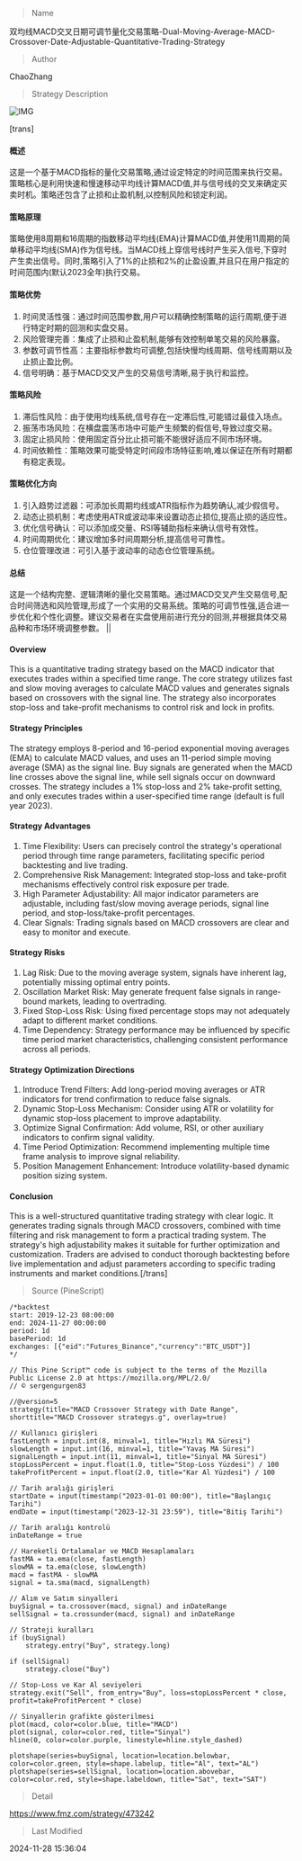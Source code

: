 
> Name

双均线MACD交叉日期可调节量化交易策略-Dual-Moving-Average-MACD-Crossover-Date-Adjustable-Quantitative-Trading-Strategy

> Author

ChaoZhang

> Strategy Description

![IMG](https://www.fmz.com/upload/asset/5c01f5e951a05a3933.png)

[trans]
#### 概述
这是一个基于MACD指标的量化交易策略,通过设定特定的时间范围来执行交易。策略核心是利用快速和慢速移动平均线计算MACD值,并与信号线的交叉来确定买卖时机。策略还包含了止损和止盈机制,以控制风险和锁定利润。

#### 策略原理
策略使用8周期和16周期的指数移动平均线(EMA)计算MACD值,并使用11周期的简单移动平均线(SMA)作为信号线。当MACD线上穿信号线时产生买入信号,下穿时产生卖出信号。同时,策略引入了1%的止损和2%的止盈设置,并且只在用户指定的时间范围内(默认2023全年)执行交易。

#### 策略优势
1. 时间灵活性强：通过时间范围参数,用户可以精确控制策略的运行周期,便于进行特定时期的回测和实盘交易。
2. 风险管理完善：集成了止损和止盈机制,能够有效控制单笔交易的风险暴露。
3. 参数可调节性高：主要指标参数均可调整,包括快慢均线周期、信号线周期以及止损止盈比例。
4. 信号明确：基于MACD交叉产生的交易信号清晰,易于执行和监控。

#### 策略风险
1. 滞后性风险：由于使用均线系统,信号存在一定滞后性,可能错过最佳入场点。
2. 振荡市场风险：在横盘震荡市场中可能产生频繁的假信号,导致过度交易。
3. 固定止损风险：使用固定百分比止损可能不能很好适应不同市场环境。
4. 时间依赖性：策略效果可能受特定时间段市场特征影响,难以保证在所有时期都有稳定表现。

#### 策略优化方向
1. 引入趋势过滤器：可添加长周期均线或ATR指标作为趋势确认,减少假信号。
2. 动态止损机制：考虑使用ATR或波动率来设置动态止损位,提高止损的适应性。
3. 优化信号确认：可以添加成交量、RSI等辅助指标来确认信号有效性。
4. 时间周期优化：建议增加多时间周期分析,提高信号可靠性。
5. 仓位管理改进：可引入基于波动率的动态仓位管理系统。

#### 总结
这是一个结构完整、逻辑清晰的量化交易策略。通过MACD交叉产生交易信号,配合时间筛选和风险管理,形成了一个实用的交易系统。策略的可调节性强,适合进一步优化和个性化调整。建议交易者在实盘使用前进行充分的回测,并根据具体交易品种和市场环境调整参数。 || 

#### Overview
This is a quantitative trading strategy based on the MACD indicator that executes trades within a specified time range. The core strategy utilizes fast and slow moving averages to calculate MACD values and generates signals based on crossovers with the signal line. The strategy also incorporates stop-loss and take-profit mechanisms to control risk and lock in profits.

#### Strategy Principles
The strategy employs 8-period and 16-period exponential moving averages (EMA) to calculate MACD values, and uses an 11-period simple moving average (SMA) as the signal line. Buy signals are generated when the MACD line crosses above the signal line, while sell signals occur on downward crosses. The strategy includes a 1% stop-loss and 2% take-profit setting, and only executes trades within a user-specified time range (default is full year 2023).

#### Strategy Advantages
1. Time Flexibility: Users can precisely control the strategy's operational period through time range parameters, facilitating specific period backtesting and live trading.
2. Comprehensive Risk Management: Integrated stop-loss and take-profit mechanisms effectively control risk exposure per trade.
3. High Parameter Adjustability: All major indicator parameters are adjustable, including fast/slow moving average periods, signal line period, and stop-loss/take-profit percentages.
4. Clear Signals: Trading signals based on MACD crossovers are clear and easy to monitor and execute.

#### Strategy Risks
1. Lag Risk: Due to the moving average system, signals have inherent lag, potentially missing optimal entry points.
2. Oscillation Market Risk: May generate frequent false signals in range-bound markets, leading to overtrading.
3. Fixed Stop-Loss Risk: Using fixed percentage stops may not adequately adapt to different market conditions.
4. Time Dependency: Strategy performance may be influenced by specific time period market characteristics, challenging consistent performance across all periods.

#### Strategy Optimization Directions
1. Introduce Trend Filters: Add long-period moving averages or ATR indicators for trend confirmation to reduce false signals.
2. Dynamic Stop-Loss Mechanism: Consider using ATR or volatility for dynamic stop-loss placement to improve adaptability.
3. Optimize Signal Confirmation: Add volume, RSI, or other auxiliary indicators to confirm signal validity.
4. Time Period Optimization: Recommend implementing multiple time frame analysis to improve signal reliability.
5. Position Management Enhancement: Introduce volatility-based dynamic position sizing system.

#### Conclusion
This is a well-structured quantitative trading strategy with clear logic. It generates trading signals through MACD crossovers, combined with time filtering and risk management to form a practical trading system. The strategy's high adjustability makes it suitable for further optimization and customization. Traders are advised to conduct thorough backtesting before live implementation and adjust parameters according to specific trading instruments and market conditions.[/trans]



> Source (PineScript)

``` pinescript
/*backtest
start: 2019-12-23 08:00:00
end: 2024-11-27 00:00:00
period: 1d
basePeriod: 1d
exchanges: [{"eid":"Futures_Binance","currency":"BTC_USDT"}]
*/

// This Pine Script™ code is subject to the terms of the Mozilla Public License 2.0 at https://mozilla.org/MPL/2.0/
// © sergengurgen83

//@version=5
strategy(title="MACD Crossover Strategy with Date Range", shorttitle="MACD Crossover strategys.g", overlay=true)

// Kullanıcı girişleri
fastLength = input.int(8, minval=1, title="Hızlı MA Süresi")
slowLength = input.int(16, minval=1, title="Yavaş MA Süresi")
signalLength = input.int(11, minval=1, title="Sinyal MA Süresi")
stopLossPercent = input.float(1.0, title="Stop-Loss Yüzdesi") / 100
takeProfitPercent = input.float(2.0, title="Kar Al Yüzdesi") / 100

// Tarih aralığı girişleri
startDate = input(timestamp("2023-01-01 00:00"), title="Başlangıç Tarihi")
endDate = input(timestamp("2023-12-31 23:59"), title="Bitiş Tarihi")

// Tarih aralığı kontrolü
inDateRange = true

// Hareketli Ortalamalar ve MACD Hesaplamaları
fastMA = ta.ema(close, fastLength)
slowMA = ta.ema(close, slowLength)
macd = fastMA - slowMA
signal = ta.sma(macd, signalLength)

// Alım ve Satım sinyalleri
buySignal = ta.crossover(macd, signal) and inDateRange
sellSignal = ta.crossunder(macd, signal) and inDateRange

// Strateji kuralları
if (buySignal)
    strategy.entry("Buy", strategy.long)
    
if (sellSignal)
    strategy.close("Buy")

// Stop-Loss ve Kar Al seviyeleri
strategy.exit("Sell", from_entry="Buy", loss=stopLossPercent * close, profit=takeProfitPercent * close)

// Sinyallerin grafikte gösterilmesi
plot(macd, color=color.blue, title="MACD")
plot(signal, color=color.red, title="Sinyal")
hline(0, color=color.purple, linestyle=hline.style_dashed)

plotshape(series=buySignal, location=location.belowbar, color=color.green, style=shape.labelup, title="Al", text="AL")
plotshape(series=sellSignal, location=location.abovebar, color=color.red, style=shape.labeldown, title="Sat", text="SAT")

```

> Detail

https://www.fmz.com/strategy/473242

> Last Modified

2024-11-28 15:36:04
